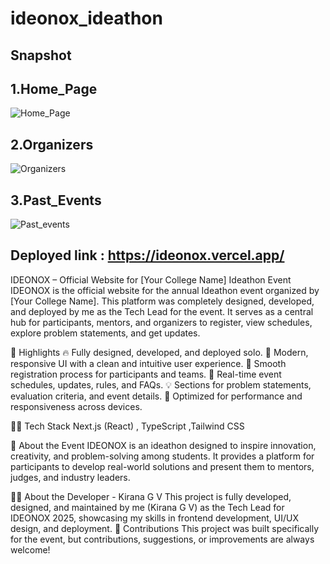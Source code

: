 ﻿# ideonox_ideathon
## Snapshot
## 1.Home_Page
![Home_Page](https://github.com/user-attachments/assets/b547350c-d2fc-4c32-a97d-342e942ba00e)

## 2.Organizers
![Organizers](https://github.com/user-attachments/assets/95975b5d-6690-4c5d-8b30-348886ec83f2)

## 3.Past_Events
![Past_events](https://github.com/user-attachments/assets/516a888e-9637-4fbc-805b-d345a3b24783)


 
## Deployed link : https://ideonox.vercel.app/


IDEONOX – Official Website for [Your College Name] Ideathon Event
IDEONOX is the official website for the annual Ideathon event organized by [Your College Name]. This platform was completely designed, developed, and deployed by me as the Tech Lead for the event. It serves as a central hub for participants, mentors, and organizers to register, view schedules, explore problem statements, and get updates.

🌟 Highlights
🔥 Fully designed, developed, and deployed solo.
🎨 Modern, responsive UI with a clean and intuitive user experience.
📝 Smooth registration process for participants and teams.
📅 Real-time event schedules, updates, rules, and FAQs.
💡 Sections for problem statements, evaluation criteria, and event details.
🚀 Optimized for performance and responsiveness across devices.

👨‍💻 Tech Stack
  Next.js (React) , TypeScript ,Tailwind CSS 

📜 About the Event
IDEONOX is an ideathon designed to inspire innovation, creativity, and problem-solving among students. It provides a platform for participants to develop real-world solutions and present them to mentors, judges, and industry leaders.

👨‍🏫 About the Developer - Kirana G V
This project is fully developed, designed, and maintained by me (Kirana G V) as the Tech Lead for IDEONOX 2025, showcasing my skills in frontend development, UI/UX design, and deployment.
🤝 Contributions
This project was built specifically for the event, but contributions, suggestions, or improvements are always welcome!

